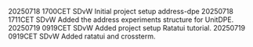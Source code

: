 20250718 1700CET SDvW  Initial project setup address-dpe
20250718 1711CET SDvW Added the address experiments structure for UnitDPE.
20250719 0919CET SDvW Added project setup Ratatui tutorial.
20250719 0919CET SDvW Added ratatui and crossterm.
